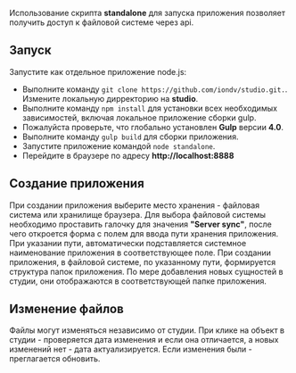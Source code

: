 Использование скрипта **standalone** для запуска приложения позволяет получить доступ к файловой системе через api.

## Запуск

Запустите как отдельное приложение node.js:
* Выполните команду `git clone https://github.com/iondv/studio.git.`. Измените локальную дирректорию на **studio**.
* Выполните команду `npm install` для установки всех необходимых зависимостей, включая локальное приложение сборки gulp.
* Пожалуйста проверьте, что глобально установлен **Gulp** версии **4.0**.
* Выполните команду `gulp build` для сборки приложения.
* Запустите приложение командой `node standalone`.
* Перейдите в браузере по адресу **http://localhost:8888**

## Создание приложения

При создании приложения выберите место хранения - файловая система или хранилище браузера. 
Для выбора файловой системы необходимо проставить галочку для значения **"Server sync"**, после чего откроется форма с полем для ввода пути хранения приложения.
При указании пути, автоматически подставляется системное наименование приложения в соответствующее поле. 
При создании приложения, в файловой системе, по указанному пути, 
формируется структура папок приложения. По мере добавления новых сущностей в студии, они отображаются в соответствующей папке приложения. 

## Изменение файлов

Файлы могут изменяться независимо от студии. При клике на объект в студии - проверяется дата изменения и если она отличается, а новых изменений нет - дата актуализируется. 
Если изменения были - преглагается обновить.
